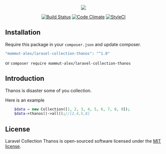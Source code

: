 <p align="center"><img src="https://user-images.githubusercontent.com/10599196/62409693-d8bd5080-b5e3-11e9-917c-62fadc44652a.png"></p>

<p align="center">
<a href="https://travis-ci.org/MammutAlex/laravel-collection-thanos"><img src="https://travis-ci.org/MammutAlex/laravel-collection-thanos.svg?branch=master" alt="Build Status"></a>
<a href="https://lima.codeclimate.com/github/MammutAlex/laravel-collection-thanos/badges/gpa.svg"><img src="https://lima.codeclimate.com/github/MammutAlex/laravel-collection-thanos" alt="Code Climate"></a>
<a href="https://styleci.io/repos/200339313/shield?branch=master"><img src="https://styleci.io/repos/200339313" alt="StyleCI"></a>
</p>

## Installation
Require this package in your `composer.json` and update composer.

```php
"mammut-alex/laravel-collection-thanos": "^1.0"
```

or `composer require mammut-alex/laravel-collection-thanos`

## Introduction

Thanos is disaster some of you collection. 

Here is an example

```php
    $data = new Collection([1, 2, 3, 4, 5, 6, 7, 8, 9]);
    $data->thanos()->all();//[2,4,5,8]
```

## License

Laravel Collection Thanos is open-sourced software licensed under the [MIT license](https://opensource.org/licenses/MIT).
